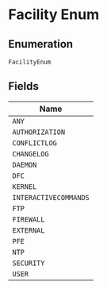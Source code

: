 
# Facility Enum

## Enumeration

`FacilityEnum`

## Fields

| Name |
|  --- |
| `ANY` |
| `AUTHORIZATION` |
| `CONFLICTLOG` |
| `CHANGELOG` |
| `DAEMON` |
| `DFC` |
| `KERNEL` |
| `INTERACTIVECOMMANDS` |
| `FTP` |
| `FIREWALL` |
| `EXTERNAL` |
| `PFE` |
| `NTP` |
| `SECURITY` |
| `USER` |

